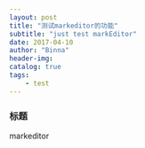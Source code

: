 ```yaml
---
layout: post
title: "测试markeditor的功能"
subtitle: "just test markEditor"
date: 2017-04-10
author: "Binna"
header-img:
catalog: true
tags:
    - test
---
```

### 标题
markeditor




